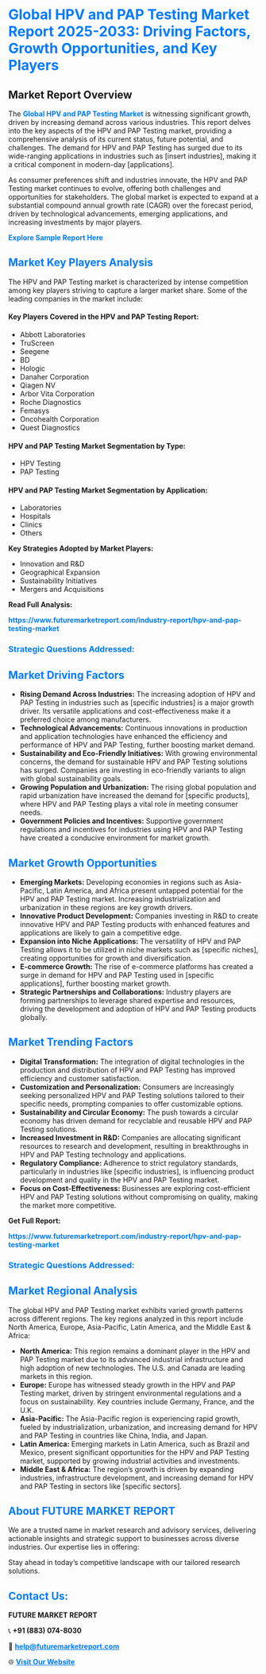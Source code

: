 <h1 style="color: #007BFF;">Global HPV and PAP Testing Market Report 2025-2033: Driving Factors, Growth Opportunities, and Key Players</h1>

<section id="overview">
<h2>Market Report Overview</h2>
<p>The <a href="https://www.futuremarketreport.com/industry-report/hpv-and-pap-testing-market" style="color: #007BFF; text-decoration: none;"><strong>Global HPV and PAP Testing Market</strong></a> is witnessing significant growth, driven by increasing demand across various industries. This report delves into the key aspects of the HPV and PAP Testing market, providing a comprehensive analysis of its current status, future potential, and challenges. The demand for HPV and PAP Testing has surged due to its wide-ranging applications in industries such as [insert industries], making it a critical component in modern-day [applications].</p>
<p>As consumer preferences shift and industries innovate, the HPV and PAP Testing market continues to evolve, offering both challenges and opportunities for stakeholders. The global market is expected to expand at a substantial compound annual growth rate (CAGR) over the forecast period, driven by technological advancements, emerging applications, and increasing investments by major players.</p>
</section>

<section id="overview">
<p><a href="https://www.futuremarketreport.com/request-sample/reportId=78643" style="color: #007BFF; text-decoration: none;"><strong>Explore Sample Report Here</strong></a></p>
</section>

<section id="key-players">
<h2 style="color: #007BFF;">Market Key Players Analysis</h2>
<p>The HPV and PAP Testing market is characterized by intense competition among key players striving to capture a larger market share. Some of the leading companies in the market include:</p>
<h4>Key Players Covered in the HPV and PAP Testing Report:</h4>
<ul><li>Abbott Laboratories</li><li>TruScreen</li><li>Seegene</li><li>BD</li><li>Hologic</li><li>Danaher Corporation</li><li>Qiagen NV</li><li>Arbor Vita Corporation</li><li>Roche Diagnostics</li><li>Femasys</li><li>Oncohealth Corporation</li><li>Quest Diagnostics</li></ul>
<h4>HPV and PAP Testing Market Segmentation by Type:</h4>
<ul><li>HPV Testing</li><li>PAP Testing</li></ul>

<h4>HPV and PAP Testing Market Segmentation by Application:</h4>
<ul><li>Laboratories</li><li>Hospitals</li><li>Clinics</li><li>Others</li></ul>
<p><strong>Key Strategies Adopted by Market Players:</strong></p>
<ul>
<li>Innovation and R&D</li>
<li>Geographical Expansion</li>
<li>Sustainability Initiatives</li>
<li>Mergers and Acquisitions</li>
</ul>
</section>

<section>
<p><strong>Read Full Analysis: </strong></p><a href="https://www.futuremarketreport.com/industry-report/hpv-and-pap-testing-market" style="color: #007BFF; text-decoration: none;"><strong>https://www.futuremarketreport.com/industry-report/hpv-and-pap-testing-market</strong></a>
<h3 style="color: #007BFF;">Strategic Questions Addressed:</h3>
</section>

<section id="driving-factors">
<h2 style="color: #007BFF;">Market Driving Factors</h2>
<ul>
<li><strong>Rising Demand Across Industries:</strong> The increasing adoption of HPV and PAP Testing in industries such as [specific industries] is a major growth driver. Its versatile applications and cost-effectiveness make it a preferred choice among manufacturers.</li>
<li><strong>Technological Advancements:</strong> Continuous innovations in production and application technologies have enhanced the efficiency and performance of HPV and PAP Testing, further boosting market demand.</li>
<li><strong>Sustainability and Eco-Friendly Initiatives:</strong> With growing environmental concerns, the demand for sustainable HPV and PAP Testing solutions has surged. Companies are investing in eco-friendly variants to align with global sustainability goals.</li>
<li><strong>Growing Population and Urbanization:</strong> The rising global population and rapid urbanization have increased the demand for [specific products], where HPV and PAP Testing plays a vital role in meeting consumer needs.</li>
<li><strong>Government Policies and Incentives:</strong> Supportive government regulations and incentives for industries using HPV and PAP Testing have created a conducive environment for market growth.</li>
</ul>
</section>

<section id="growth-opportunities">
<h2 style="color: #007BFF;">Market Growth Opportunities</h2>
<ul>
<li><strong>Emerging Markets:</strong> Developing economies in regions such as Asia-Pacific, Latin America, and Africa present untapped potential for the HPV and PAP Testing market. Increasing industrialization and urbanization in these regions are key growth drivers.</li>
<li><strong>Innovative Product Development:</strong> Companies investing in R&D to create innovative HPV and PAP Testing products with enhanced features and applications are likely to gain a competitive edge.</li>
<li><strong>Expansion into Niche Applications:</strong> The versatility of HPV and PAP Testing allows it to be utilized in niche markets such as [specific niches], creating opportunities for growth and diversification.</li>
<li><strong>E-commerce Growth:</strong> The rise of e-commerce platforms has created a surge in demand for HPV and PAP Testing used in [specific applications], further boosting market growth.</li>
<li><strong>Strategic Partnerships and Collaborations:</strong> Industry players are forming partnerships to leverage shared expertise and resources, driving the development and adoption of HPV and PAP Testing products globally.</li>
</ul>
</section>

<section id="trending-factors">
<h2 style="color: #007BFF;">Market Trending Factors</h2>
<ul>
<li><strong>Digital Transformation:</strong> The integration of digital technologies in the production and distribution of HPV and PAP Testing has improved efficiency and customer satisfaction.</li>
<li><strong>Customization and Personalization:</strong> Consumers are increasingly seeking personalized HPV and PAP Testing solutions tailored to their specific needs, prompting companies to offer customizable options.</li>
<li><strong>Sustainability and Circular Economy:</strong> The push towards a circular economy has driven demand for recyclable and reusable HPV and PAP Testing solutions.</li>
<li><strong>Increased Investment in R&D:</strong> Companies are allocating significant resources to research and development, resulting in breakthroughs in HPV and PAP Testing technology and applications.</li>
<li><strong>Regulatory Compliance:</strong> Adherence to strict regulatory standards, particularly in industries like [specific industries], is influencing product development and quality in the HPV and PAP Testing market.</li>
<li><strong>Focus on Cost-Effectiveness:</strong> Businesses are exploring cost-efficient HPV and PAP Testing solutions without compromising on quality, making the market more competitive.</li>
</ul>
</section>

<section>
<p><strong>Get Full Report: </strong></p><a href="https://www.futuremarketreport.com/industry-report/hpv-and-pap-testing-market" style="color: #007BFF; text-decoration: none;"><strong>https://www.futuremarketreport.com/industry-report/hpv-and-pap-testing-market</strong></a>
<h3 style="color: #007BFF;">Strategic Questions Addressed:</h3>
</section>


<section id="regional-analysis">
<h2 style="color: #007BFF;">Market Regional Analysis</h2>
<p>The global HPV and PAP Testing market exhibits varied growth patterns across different regions. The key regions analyzed in this report include North America, Europe, Asia-Pacific, Latin America, and the Middle East & Africa:</p>
<ul>
<li><strong>North America:</strong> This region remains a dominant player in the HPV and PAP Testing market due to its advanced industrial infrastructure and high adoption of new technologies. The U.S. and Canada are leading markets in this region.</li>
<li><strong>Europe:</strong> Europe has witnessed steady growth in the HPV and PAP Testing market, driven by stringent environmental regulations and a focus on sustainability. Key countries include Germany, France, and the U.K.</li>
<li><strong>Asia-Pacific:</strong> The Asia-Pacific region is experiencing rapid growth, fueled by industrialization, urbanization, and increasing demand for HPV and PAP Testing in countries like China, India, and Japan.</li>
<li><strong>Latin America:</strong> Emerging markets in Latin America, such as Brazil and Mexico, present significant opportunities for the HPV and PAP Testing market, supported by growing industrial activities and investments.</li>
<li><strong>Middle East & Africa:</strong> The region’s growth is driven by expanding industries, infrastructure development, and increasing demand for HPV and PAP Testing in sectors like [specific sectors].</li>
</ul>
</section>

<footer>
<h2 style="color: #007BFF;">About FUTURE MARKET REPORT</h2>
<p>We are a trusted name in market research and advisory services, delivering actionable insights and strategic support to businesses across diverse industries. Our expertise lies in offering:</p>

<p>Stay ahead in today’s competitive landscape with our tailored research solutions.</p>

<h2 style="color: #007BFF;">Contact Us:</h2>
<p><strong>FUTURE MARKET REPORT</strong></p>
<p>📞 <strong>+91 (883) 074-8030</strong></p>
<p>📧 <strong><a href="mailto:help@futuremarketreport.com" style="color: #007BFF;">help@futuremarketreport.com</a></strong></p>
<p>🌐 <strong><a href="https://www.futuremarketreport.com/" style="color: #007BFF;">Visit Our Website</a></strong></p>
</footer>